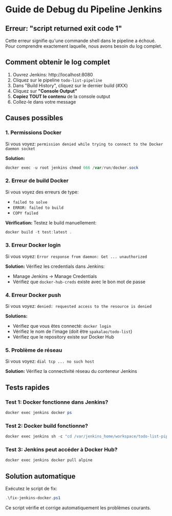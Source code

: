 # Guide de Debug du Pipeline Jenkins

## Erreur: "script returned exit code 1"

Cette erreur signifie qu'une commande shell dans le pipeline a échoué. Pour comprendre exactement laquelle, nous avons besoin du log complet.

## Comment obtenir le log complet

1. Ouvrez Jenkins: http://localhost:8080
2. Cliquez sur le pipeline `todo-list-pipeline`
3. Dans "Build History", cliquez sur le dernier build (#XX)
4. Cliquez sur **"Console Output"**
5. **Copiez TOUT le contenu** de la console output
6. Collez-le dans votre message

## Causes possibles

### 1. Permissions Docker
Si vous voyez: `permission denied while trying to connect to the Docker daemon socket`

**Solution:**
```powershell
docker exec -u root jenkins chmod 666 /var/run/docker.sock
```

### 2. Erreur de build Docker
Si vous voyez des erreurs de type:
- `failed to solve`
- `ERROR: failed to build`
- `COPY failed`

**Vérification:** Testez le build manuellement:
```powershell
docker build -t test:latest .
```

### 3. Erreur Docker login
Si vous voyez: `Error response from daemon: Get ... unauthorized`

**Solution:** Vérifiez les credentials dans Jenkins:
- Manage Jenkins → Manage Credentials
- Vérifiez que `docker-hub-creds` existe avec le bon mot de passe

### 4. Erreur Docker push
Si vous voyez: `denied: requested access to the resource is denied`

**Solutions:**
- Vérifiez que vous êtes connecté: `docker login`
- Vérifiez le nom de l'image (doit être `spakalao/todo-list`)
- Vérifiez que le repository existe sur Docker Hub

### 5. Problème de réseau
Si vous voyez: `dial tcp ... no such host`

**Solution:** Vérifiez la connectivité réseau du conteneur Jenkins

## Tests rapides

### Test 1: Docker fonctionne dans Jenkins?
```powershell
docker exec jenkins docker ps
```

### Test 2: Docker build fonctionne?
```powershell
docker exec jenkins sh -c "cd /var/jenkins_home/workspace/todo-list-pipeline && docker build -t test:latest ."
```

### Test 3: Jenkins peut accéder à Docker Hub?
```powershell
docker exec jenkins docker pull alpine
```

## Solution automatique

Exécutez le script de fix:
```powershell
.\fix-jenkins-docker.ps1
```

Ce script vérifie et corrige automatiquement les problèmes courants.


